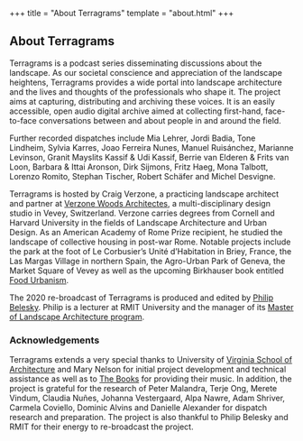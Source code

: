 +++
title = "About Terragrams"
template = "about.html"
+++

## About Terragrams

Terragrams is a podcast series disseminating discussions about the landscape. As our societal conscience and appreciation of the landscape heightens, Terragrams provides a wide portal into landscape architecture and the lives and thoughts of the professionals who shape it. The project aims at capturing, distributing and archiving these voices. It is an easily accessible, open audio digital archive aimed at collecting first-hand, face-to-face conversations between and about people in and around the field.

Further recorded dispatches include Mia Lehrer, Jordi Badia, Tone Lindheim, Sylvia Karres, Joao Ferreira Nunes, Manuel Ruisánchez, Marianne Levinson, Granit Mayslits Kassif & Udi Kassif, Berrie van Elderen & Frits van Loon, Barbara & Ittai Aronson, Dirk Sijmons, Fritz Haeg, Mona Talbott, Lorenzo Romito, Stephan Tischer, Robert Schäfer and Michel Desvigne.

Terragrams is hosted by Craig Verzone, a practicing landscape architect and partner at [Verzone Woods Architectes](https://www.vwa.ch), a multi-disciplinary design studio in Vevey, Switzerland. Verzone carries degrees from Cornell and Harvard University in the fields of Landscape Architecture and Urban Design. As an American Academy of Rome Prize recipient, he studied the landscape of collective housing in post-war Rome. Notable projects include the park at the foot of Le Corbusier’s Unité d’Habitation in Briey, France, the Las Margas Village in northern Spain, the Agro-Urban Park of Geneva, the Market Square of Vevey as well as the upcoming Birkhauser book entitled [Food Urbanism](https://www.degruyter.com/view/title/529945?rskey=oNgfpl&result=1).

The 2020 re-broadcast of Terragrams is produced and edited by [Philip Belesky](https://philipbelesky.com). Philip is a lecturer at RMIT University and the manager of its [Master of Landscape Architecture program](http://landscapearchitecture.rmit.edu.au).

### Acknowledgements

Terragrams extends a very special thanks to University of [Virginia School of Architecture](https://www.arch.virginia.edu) and Mary Nelson for initial project development and technical assistance as well as to [The Books](https://books.bandcamp.com) for providing their music. In addition, the project is grateful for the research of Peter Malandra, Terje Ong, Merete Vindum, Claudia Nuñes, Johanna Vestergaard, Alpa Nawre, Adam Shriver, Carmela Coviello, Dominic Alvins and Danielle Alexander for dispatch research and preparation. The project is also thankful to Philip Belesky and RMIT for their energy to re-broadcast the project.
